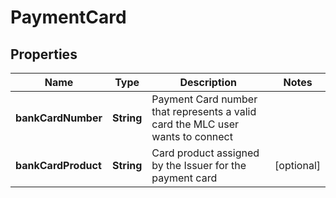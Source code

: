 

# PaymentCard

## Properties

Name | Type | Description | Notes
------------ | ------------- | ------------- | -------------
**bankCardNumber** | **String** | Payment Card number that represents a valid card the MLC user wants to connect | 
**bankCardProduct** | **String** | Card product assigned by the Issuer for the payment card |  [optional]



